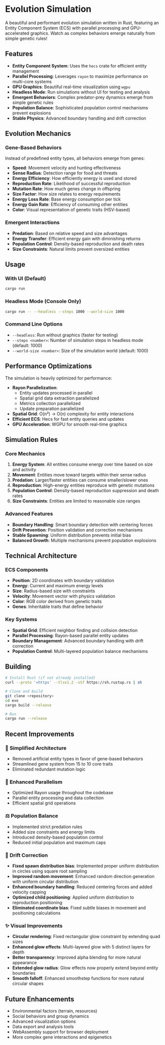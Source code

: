 # Evolution Simulation

A beautiful and performant evolution simulation written in Rust, featuring an Entity Component System (ECS) with parallel processing and GPU-accelerated graphics. Watch as complex behaviors emerge naturally from simple genetic rules!

## Features

- **Entity Component System**: Uses the `hecs` crate for efficient entity management
- **Parallel Processing**: Leverages `rayon` to maximize performance on multi-core systems
- **GPU Graphics**: Beautiful real-time visualization using `wgpu`
- **Headless Mode**: Run simulations without UI for testing and analysis
- **Emergent Behaviors**: Complex predator-prey dynamics emerge from simple genetic rules
- **Population Balance**: Sophisticated population control mechanisms prevent explosions
- **Stable Physics**: Advanced boundary handling and drift correction

## Evolution Mechanics

### Gene-Based Behaviors

Instead of predefined entity types, all behaviors emerge from genes:

- **Speed**: Movement velocity and hunting effectiveness
- **Sense Radius**: Detection range for food and threats
- **Energy Efficiency**: How efficiently energy is used and stored
- **Reproduction Rate**: Likelihood of successful reproduction
- **Mutation Rate**: How much genes change in offspring
- **Size Factor**: How size relates to energy requirements
- **Energy Loss Rate**: Base energy consumption per tick
- **Energy Gain Rate**: Efficiency of consuming other entities
- **Color**: Visual representation of genetic traits (HSV-based)

### Emergent Interactions

- **Predation**: Based on relative speed and size advantages
- **Energy Transfer**: Efficient energy gain with diminishing returns
- **Population Control**: Density-based reproduction and death rates
- **Size Constraints**: Natural limits prevent oversized entities

## Usage

### With UI (Default)

```bash
cargo run
```

### Headless Mode (Console Only)

```bash
cargo run -- --headless --steps 1000 --world-size 1000
```

### Command Line Options

- `--headless`: Run without graphics (faster for testing)
- `--steps <number>`: Number of simulation steps in headless mode (default: 1000)
- `--world-size <number>`: Size of the simulation world (default: 1000)

## Performance Optimizations

The simulation is heavily optimized for performance:

- **Rayon Parallelization**:
  - Entity updates processed in parallel
  - Spatial grid data extraction parallelized
  - Metrics collection parallelized
  - Update preparation parallelized
- **Spatial Grid**: O(n²) → O(n) complexity for entity interactions
- **Efficient ECS**: Hecs for fast entity queries and updates
- **GPU Acceleration**: WGPU for smooth real-time graphics

## Simulation Rules

### Core Mechanics

1. **Energy System**: All entities consume energy over time based on size and activity
2. **Movement**: Entities move toward targets within their sense radius
3. **Predation**: Larger/faster entities can consume smaller/slower ones
4. **Reproduction**: High-energy entities reproduce with genetic mutations
5. **Population Control**: Density-based reproduction suppression and death rates
6. **Size Constraints**: Entities are limited to reasonable size ranges

### Advanced Features

- **Boundary Handling**: Smart boundary detection with centering forces
- **Drift Prevention**: Position validation and correction mechanisms
- **Stable Spawning**: Uniform distribution prevents initial bias
- **Balanced Growth**: Multiple mechanisms prevent population explosions

## Technical Architecture

### ECS Components

- **Position**: 2D coordinates with boundary validation
- **Energy**: Current and maximum energy levels
- **Size**: Radius-based size with constraints
- **Velocity**: Movement vector with physics validation
- **Color**: RGB color derived from genetic traits
- **Genes**: Inheritable traits that define behavior

### Key Systems

- **Spatial Grid**: Efficient neighbor finding and collision detection
- **Parallel Processing**: Rayon-based parallel entity updates
- **Boundary Management**: Advanced boundary handling with drift correction
- **Population Control**: Multi-layered population balance mechanisms

## Building

```bash
# Install Rust (if not already installed)
curl --proto '=https' --tlsv1.2 -sSf https://sh.rustup.rs | sh

# Clone and build
git clone <repository>
cd evo
cargo build --release

# Run
cargo run --release
```

## Recent Improvements

### 🎯 **Simplified Architecture**

- Removed artificial entity types in favor of gene-based behaviors
- Streamlined gene system from 15 to 10 core traits
- Eliminated redundant mutation logic

### 🚀 **Enhanced Parallelism**

- Optimized Rayon usage throughout the codebase
- Parallel entity processing and data collection
- Efficient spatial grid operations

### ⚖️ **Population Balance**

- Implemented strict predation rules
- Added size constraints and energy limits
- Introduced density-based population control
- Reduced initial population and maximum caps

### 🎯 **Drift Correction**

- **Fixed spawn distribution bias**: Implemented proper uniform distribution in circles using square root sampling
- **Improved random movement**: Enhanced random direction generation with uniform circular distribution
- **Enhanced boundary handling**: Reduced centering forces and added velocity capping
- **Optimized child positioning**: Applied uniform distribution to reproduction positioning
- **Eliminated coordinate bias**: Fixed subtle biases in movement and positioning calculations

### ✨ **Visual Improvements**

- **Circular rendering**: Fixed rectangular glow constraint by extending quad sizes
- **Enhanced glow effects**: Multi-layered glow with 5 distinct layers for depth
- **Better transparency**: Improved alpha blending for more natural appearance
- **Extended glow radius**: Glow effects now properly extend beyond entity boundaries
- **Smooth falloff**: Enhanced smoothstep functions for more natural circular shapes

## Future Enhancements

- Environmental factors (terrain, resources)
- Social behaviors and group dynamics
- Advanced visualization options
- Data export and analysis tools
- WebAssembly support for browser deployment
- More complex gene interactions and epigenetics
